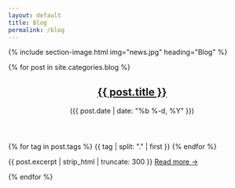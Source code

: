 ```yaml
---
layout: default
title: Blog
permalink: /blog
---
```


{% include section-image.html img="news.jpg" heading="Blog" %}

<div>
{% for post in site.categories.blog %}
    <div class="blogpost">
        <header>
            <h2><a href="{{ post.url }}">{{ post.title }}</a></h2>
            <span class="date">
                (<time datetime="{{ post.date | date_to_xmlschema }}" itemprop="datePublished">{{ post.date | date: "%b %-d, %Y" }}</time>)
            </span>
        </header>
        {% for tag in post.tags %}
            <span class="tag {{ tag | split: "." | join: " " }}">{{ tag | split: "." | first }}</span>
        {% endfor %}
        <p>{{ post.excerpt | strip_html | truncate: 300 }} <a href="{{ post.url }}">Read more →</a></p>
    </div>
{% endfor %}
</div>
